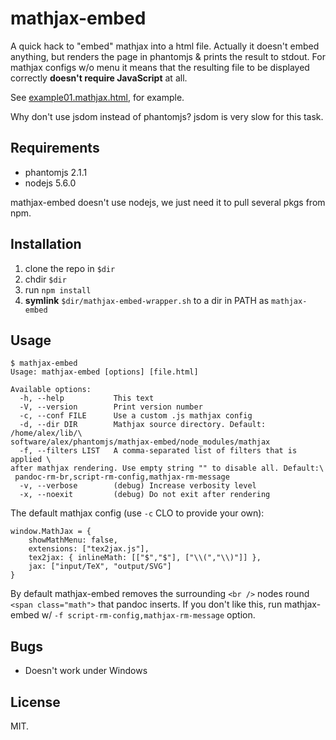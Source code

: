# mathjax-embed

A quick hack to "embed" mathjax into a html file. Actually it doesn't
embed anything, but renders the page in phantomjs & prints the result
to stdout. For mathjax configs w/o menu it means that the resulting
file to be displayed correctly **doesn't require JavaScript** at all.

See
[example01.mathjax.html](http://gromnitsky.users.sourceforge.net/articles/mathjax-embed/example01.mathjax.html),
for example.

Why don't use jsdom instead of phantomjs? jsdom is very slow for this
task.

## Requirements

* phantomjs 2.1.1
* nodejs 5.6.0

mathjax-embed doesn't use nodejs, we just need it to pull several pkgs
from npm.

## Installation

1. clone the repo in `$dir`
2. chdir `$dir`
3. run `npm install`
4. **symlink** `$dir/mathjax-embed-wrapper.sh` to a dir in PATH as `mathjax-embed`

## Usage

~~~
$ mathjax-embed
Usage: mathjax-embed [options] [file.html]

Available options:
  -h, --help           This text
  -V, --version        Print version number
  -c, --conf FILE      Use a custom .js mathjax config
  -d, --dir DIR        Mathjax source directory. Default: /home/alex/lib/\
software/alex/phantomjs/mathjax-embed/node_modules/mathjax
  -f, --filters LIST   A comma-separated list of filters that is applied \
after mathjax rendering. Use empty string "" to disable all. Default:\
 pandoc-rm-br,script-rm-config,mathjax-rm-message
  -v, --verbose        (debug) Increase verbosity level
  -x, --noexit         (debug) Do not exit after rendering
~~~

The default mathjax config (use `-c` CLO to provide your own):

~~~
window.MathJax = {
	showMathMenu: false,
	extensions: ["tex2jax.js"],
	tex2jax: { inlineMath: [["$","$"], ["\\(","\\)"]] },
	jax: ["input/TeX", "output/SVG"]
}
~~~

By default mathjax-embed removes the surrounding `<br />` nodes round
`<span class="math">` that pandoc inserts. If you don't like this, run
mathjax-embed w/ `-f script-rm-config,mathjax-rm-message` option.

## Bugs

* Doesn't work under Windows

## License

MIT.
